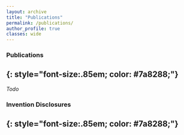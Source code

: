 ```yaml
---
layout: archive
title: "Publications"
permalink: /publications/
author_profile: true
classes: wide
---
```


### Publications
{: style="font-size:.85em; color: #7a8288;"}
---

_Todo_

### Invention Disclosures
{: style="font-size:.85em; color: #7a8288;"}
---
